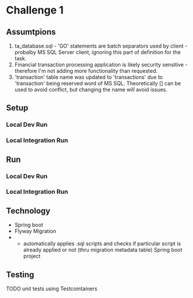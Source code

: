 # Challenge 1
## Assumtpions 
1. ta_database.sql - 'GO' statements are batch separators used by client - probalby MS SQL Server client, ignoring this part of definition for the task. 
2. Financial transaction processing application is likely security sensitive - therefore I'm not adding more functionality than requested.
3. 'transaction' table name was updated to 'transactions' due to 'transaction' being reserved word of MS SQL. Theoretically [] can be used to avoid conflict, but changing the name will avoid issues. 
## Setup
### Local Dev Run
### Local Integration Run
## Run
### Local Dev Run
### Local Integration Run
## Technology
- Spring boot
- Flyway Migration
- - automatically applies .sql scripts and checks if particular script is already applied or not (thru migration metadata table)
Spring boot project
## Testing
TODO unit tests using Testcointainers